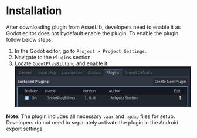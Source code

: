 # Installation

After downloading plugin from AssetLib, developers need to enable it as Godot editor does not
bydefault enable the plugin. To enable the plugin follow below steps.

1. In the Godot editor, go to `Project > Project Settings`.
2. Navigate to the `Plugins` section.
3. Locate `GodotPlayBilling` and enable it.
![Enable Plugin](../assets/enable_plugin.png)

**Note**: The plugin includes all necessary `.aar` and `.gdap` files for setup. Developers do not need to separately activate the plugin in the Android export settings.


